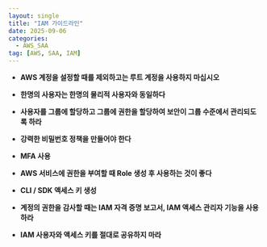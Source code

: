 ```yaml
---
layout: single
title: "IAM 가이드라인"
date: 2025-09-06
categories:
  - AWS_SAA
tag: [AWS, SAA, IAM]
---
```


* **AWS 계정을 설정할 때를 제외하고는 루트 계정을 사용하지 마십시오**

* **한명의 사용자는 한명의 물리적 사용자와 동일하다**

* **사용자를 그룹에 할당하고 그룹에 권한을 할당하여 보안이 그룹 수준에서 관리되도록 하라**

* **강력한 비밀번호 정책을 만들어야 한다**

* **MFA 사용**

* **AWS 서비스에 권한을 부여할 때 Role 생성 후 사용하는 것이 좋다**

* **CLI / SDK 액세스 키 생성**

* **계정의 권한을 감사할 때는 IAM 자격 증명 보고서, IAM 액세스 관리자 기능을 사용하라**

* **IAM 사용자와 액세스 키를 절대로 공유하지 마라**